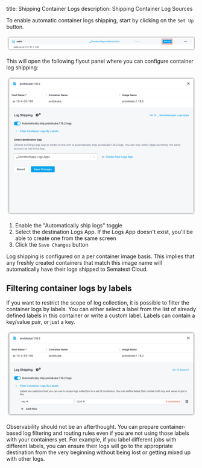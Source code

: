 title: Shipping Container Logs
description: Shipping Container Log Sources

To enable automatic container logs shipping, start by clicking on the `Set Up` button.

![Setup Log Files](images/setup-container-logs.png)

This will open the following flyout panel where you can configure container log shipping:

![Enable Container Logs](images/enable-container-logs.png)

1. Enable the "Automatically ship <group-name> logs" toggle
2. Select the destination Logs App. If the Logs App doesn't exist, you'll be able to create one from the same screen
3. Click the `Save Changes` button

Log shipping is configured on a per container image basis. This implies that any freshly created containers that match this image name will automatically have their logs shipped to Sematext Cloud.

## Filtering container logs by labels

If you want to restrict the scope of log collection, it is possible to filter the container logs by labels. You can either select a label from the list of already defined labels in this container or write a custom label. Labels can contain a key/value pair, or just a key.

![Route Container Logs](images/filter-container-logs-by-labels.png)

Observability should not be an afterthought. You can prepare container-based log filtering and routing rules even if you are not using those labels with your containers yet.  For example, if you label different jobs with different labels, you can ensure their logs will go to the appropriate destination from the very beginning without being lost or getting mixed up with other logs.
